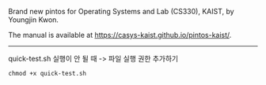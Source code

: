 Brand new pintos for Operating Systems and Lab (CS330), KAIST, by Youngjin Kwon.

The manual is available at https://casys-kaist.github.io/pintos-kaist/.


-----------------------------------------------------------------------------
quick-test.sh 실행이 안 될 때
-> 파일 실행 권한 추가하기
```shell
chmod +x quick-test.sh
```
